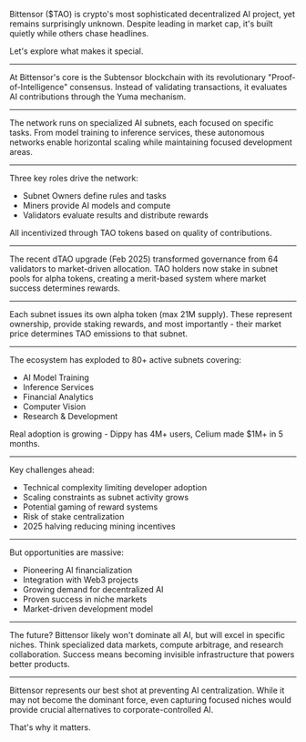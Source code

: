 Bittensor ($TAO) is crypto's most sophisticated decentralized AI project, yet remains surprisingly unknown. Despite leading in market cap, it's built quietly while others chase headlines.

Let's explore what makes it special.

------

At Bittensor's core is the Subtensor blockchain with its revolutionary "Proof-of-Intelligence" consensus. Instead of validating transactions, it evaluates AI contributions through the Yuma mechanism.

------

The network runs on specialized AI subnets, each focused on specific tasks. From model training to inference services, these autonomous networks enable horizontal scaling while maintaining focused development areas.

------

Three key roles drive the network:
- Subnet Owners define rules and tasks
- Miners provide AI models and compute
- Validators evaluate results and distribute rewards

All incentivized through TAO tokens based on quality of contributions.

------

The recent dTAO upgrade (Feb 2025) transformed governance from 64 validators to market-driven allocation. TAO holders now stake in subnet pools for alpha tokens, creating a merit-based system where market success determines rewards.

------

Each subnet issues its own alpha token (max 21M supply). These represent ownership, provide staking rewards, and most importantly - their market price determines TAO emissions to that subnet.

------

The ecosystem has exploded to 80+ active subnets covering:
- AI Model Training
- Inference Services
- Financial Analytics
- Computer Vision
- Research & Development

Real adoption is growing - Dippy has 4M+ users, Celium made $1M+ in 5 months.

------

Key challenges ahead:
- Technical complexity limiting developer adoption
- Scaling constraints as subnet activity grows
- Potential gaming of reward systems
- Risk of stake centralization
- 2025 halving reducing mining incentives

------

But opportunities are massive:
- Pioneering AI financialization
- Integration with Web3 projects
- Growing demand for decentralized AI
- Proven success in niche markets
- Market-driven development model

------

The future? Bittensor likely won't dominate all AI, but will excel in specific niches. Think specialized data markets, compute arbitrage, and research collaboration. Success means becoming invisible infrastructure that powers better products.

------

Bittensor represents our best shot at preventing AI centralization. While it may not become the dominant force, even capturing focused niches would provide crucial alternatives to corporate-controlled AI.

That's why it matters.